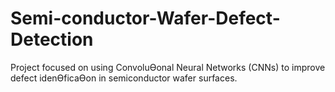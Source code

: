 # Semi-conductor-Wafer-Defect-Detection
Project focused on using ConvoluƟonal Neural Networks (CNNs) to improve defect idenƟficaƟon in  semiconductor wafer surfaces.
